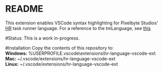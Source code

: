 # README
This extension enables VSCode syntax highlighting for Pixelbyte Studios' [HR](https://github.com/bncastle/HR) task runner language. For a reference to the tmLanguage, see [this](https://manual.macromates.com/en/regular_expressions)

#Status: 
This is a work in-progress.

#Installation
Copy the contents of this repository to:  
**Windows:** %USERPROFILE\.vscode\extensions\hr-language-vscode-ext  
**Mac:** ~/.vscode/extensions/hr-language-vscode-ext  
**Linux:** ~/.vscode/extensions/hr-language-vscode-ext  


